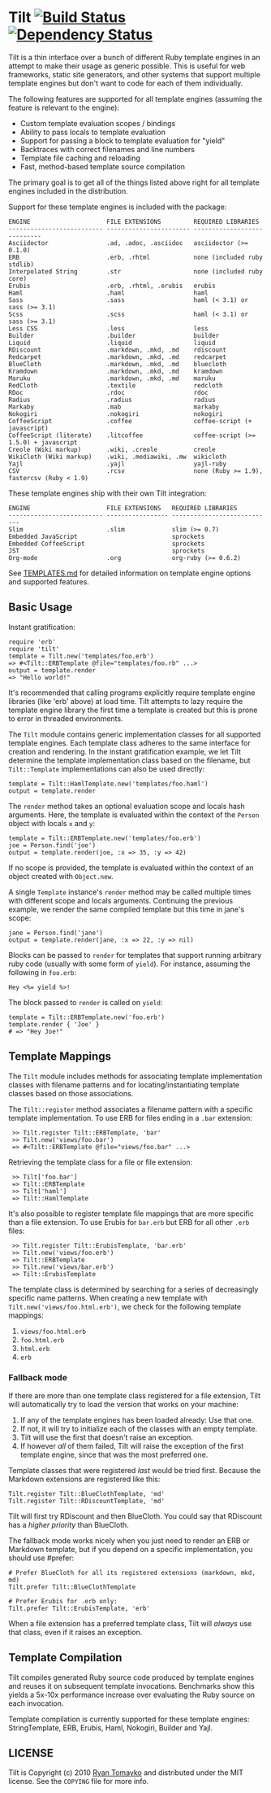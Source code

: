 Tilt [![Build Status](https://secure.travis-ci.org/rtomayko/tilt.png)](http://travis-ci.org/rtomayko/tilt) [![Dependency Status](https://gemnasium.com/rtomayko/tilt.png)](https://gemnasium.com/rtomayko/tilt)
====

Tilt is a thin interface over a bunch of different Ruby template engines in
an attempt to make their usage as generic possible. This is useful for web
frameworks, static site generators, and other systems that support multiple
template engines but don't want to code for each of them individually.

The following features are supported for all template engines (assuming the
feature is relevant to the engine):

 * Custom template evaluation scopes / bindings
 * Ability to pass locals to template evaluation
 * Support for passing a block to template evaluation for "yield"
 * Backtraces with correct filenames and line numbers
 * Template file caching and reloading
 * Fast, method-based template source compilation

The primary goal is to get all of the things listed above right for all
template engines included in the distribution.

Support for these template engines is included with the package:

    ENGINE                     FILE EXTENSIONS         REQUIRED LIBRARIES
    -------------------------- ----------------------- ----------------------------
    Asciidoctor                .ad, .adoc, .asciidoc   asciidoctor (>= 0.1.0)
    ERB                        .erb, .rhtml            none (included ruby stdlib)
    Interpolated String        .str                    none (included ruby core)
    Erubis                     .erb, .rhtml, .erubis   erubis
    Haml                       .haml                   haml
    Sass                       .sass                   haml (< 3.1) or sass (>= 3.1)
    Scss                       .scss                   haml (< 3.1) or sass (>= 3.1)
    Less CSS                   .less                   less
    Builder                    .builder                builder
    Liquid                     .liquid                 liquid
    RDiscount                  .markdown, .mkd, .md    rdiscount
    Redcarpet                  .markdown, .mkd, .md    redcarpet
    BlueCloth                  .markdown, .mkd, .md    bluecloth
    Kramdown                   .markdown, .mkd, .md    kramdown
    Maruku                     .markdown, .mkd, .md    maruku
    RedCloth                   .textile                redcloth
    RDoc                       .rdoc                   rdoc
    Radius                     .radius                 radius
    Markaby                    .mab                    markaby
    Nokogiri                   .nokogiri               nokogiri
    CoffeeScript               .coffee                 coffee-script (+ javascript)
    CoffeeScript (literate)    .litcoffee              coffee-script (>= 1.5.0) + javascript
    Creole (Wiki markup)       .wiki, .creole          creole
    WikiCloth (Wiki markup)    .wiki, .mediawiki, .mw  wikicloth
    Yajl                       .yajl                   yajl-ruby
    CSV                        .rcsv                   none (Ruby >= 1.9), fastercsv (Ruby < 1.9)

These template engines ship with their own Tilt integration:

    ENGINE                     FILE EXTENSIONS   REQUIRED LIBRARIES
    -------------------------- ----------------- ----------------------------
    Slim                       .slim             slim (>= 0.7)
    Embedded JavaScript                          sprockets
    Embedded CoffeeScript                        sprockets
    JST                                          sprockets
    Org-mode                   .org              org-ruby (>= 0.6.2)

See [TEMPLATES.md][t] for detailed information on template engine
options and supported features.

[t]: http://github.com/rtomayko/tilt/blob/master/TEMPLATES.md
   "Tilt Template Engine Documentation"

Basic Usage
-----------

Instant gratification:

    require 'erb'
    require 'tilt'
    template = Tilt.new('templates/foo.erb')
    => #<Tilt::ERBTemplate @file="templates/foo.rb" ...>
    output = template.render
    => "Hello world!"

It's recommended that calling programs explicitly require template engine
libraries (like 'erb' above) at load time. Tilt attempts to lazy require the
template engine library the first time a template is created but this is
prone to error in threaded environments.

The `Tilt` module contains generic implementation classes for all supported
template engines. Each template class adheres to the same interface for
creation and rendering. In the instant gratification example, we let Tilt
determine the template implementation class based on the filename, but
`Tilt::Template` implementations can also be used directly:

    template = Tilt::HamlTemplate.new('templates/foo.haml')
    output = template.render

The `render` method takes an optional evaluation scope and locals hash
arguments. Here, the template is evaluated within the context of the
`Person` object with locals `x` and `y`:

    template = Tilt::ERBTemplate.new('templates/foo.erb')
    joe = Person.find('joe')
    output = template.render(joe, :x => 35, :y => 42)

If no scope is provided, the template is evaluated within the context of an
object created with `Object.new`.

A single `Template` instance's `render` method may be called multiple times
with different scope and locals arguments. Continuing the previous example,
we render the same compiled template but this time in jane's scope:

    jane = Person.find('jane')
    output = template.render(jane, :x => 22, :y => nil)

Blocks can be passed to `render` for templates that support running
arbitrary ruby code (usually with some form of `yield`). For instance,
assuming the following in `foo.erb`:

    Hey <%= yield %>!

The block passed to `render` is called on `yield`:

    template = Tilt::ERBTemplate.new('foo.erb')
    template.render { 'Joe' }
    # => "Hey Joe!"

Template Mappings
-----------------

The `Tilt` module includes methods for associating template implementation
classes with filename patterns and for locating/instantiating template
classes based on those associations.

The `Tilt::register` method associates a filename pattern with a specific
template implementation. To use ERB for files ending in a `.bar` extension:

     >> Tilt.register Tilt::ERBTemplate, 'bar'
     >> Tilt.new('views/foo.bar')
     => #<Tilt::ERBTemplate @file="views/foo.bar" ...>

Retrieving the template class for a file or file extension:

     >> Tilt['foo.bar']
     => Tilt::ERBTemplate
     >> Tilt['haml']
     => Tilt::HamlTemplate

It's also possible to register template file mappings that are more specific
than a file extension. To use Erubis for `bar.erb` but ERB for all other `.erb`
files:

     >> Tilt.register Tilt::ErubisTemplate, 'bar.erb'
     >> Tilt.new('views/foo.erb')
     => Tilt::ERBTemplate
     >> Tilt.new('views/bar.erb')
     => Tilt::ErubisTemplate

The template class is determined by searching for a series of decreasingly
specific name patterns. When creating a new template with
`Tilt.new('views/foo.html.erb')`, we check for the following template
mappings:

  1. `views/foo.html.erb`
  2. `foo.html.erb`
  3. `html.erb`
  4. `erb`

### Fallback mode

If there are more than one template class registered for a file extension, Tilt
will automatically try to load the version that works on your machine:

  1. If any of the template engines has been loaded already: Use that one.
  2. If not, it will try to initialize each of the classes with an empty template.
  3. Tilt will use the first that doesn't raise an exception.
  4. If however *all* of them failed, Tilt will raise the exception of the first
     template engine, since that was the most preferred one.

Template classes that were registered *last* would be tried first. Because the
Markdown extensions are registered like this:

    Tilt.register Tilt::BlueClothTemplate, 'md'
    Tilt.register Tilt::RDiscountTemplate, 'md'

Tilt will first try RDiscount and then BlueCloth. You could say that RDiscount
has a *higher priority* than BlueCloth.

The fallback mode works nicely when you just need to render an ERB or Markdown
template, but if you depend on a specific implementation, you should use #prefer:

    # Prefer BlueCloth for all its registered extensions (markdown, mkd, md)
    Tilt.prefer Tilt::BlueClothTemplate

    # Prefer Erubis for .erb only:
    Tilt.prefer Tilt::ErubisTemplate, 'erb'

When a file extension has a preferred template class, Tilt will *always* use
that class, even if it raises an exception.

Template Compilation
--------------------

Tilt compiles generated Ruby source code produced by template engines and reuses
it on subsequent template invocations. Benchmarks show this yields a 5x-10x
performance increase over evaluating the Ruby source on each invocation.

Template compilation is currently supported for these template engines:
StringTemplate, ERB, Erubis, Haml, Nokogiri, Builder and Yajl.

LICENSE
-------

Tilt is Copyright (c) 2010 [Ryan Tomayko](http://tomayko.com/about) and
distributed under the MIT license. See the `COPYING` file for more info.
